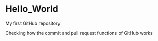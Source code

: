 # Hello_World
My first GitHub repository

Checking how the commit and pull request functions of GitHub works
